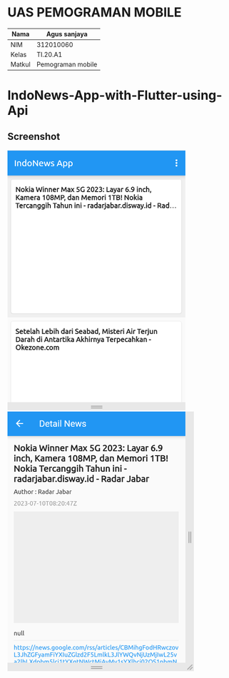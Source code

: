 # UAS PEMOGRAMAN MOBILE

| Nama    | Agus sanjaya  |
| ------  | ------------- |
| NIM     | 312010060     |
| Kelas   | TI.20.A1      |
| Matkul  | Pemograman mobile|

# IndoNews-App-with-Flutter-using-Api

## Screenshot

![Pinctures](img/indonews.png)
![Pinctures](img/indonews1.png)